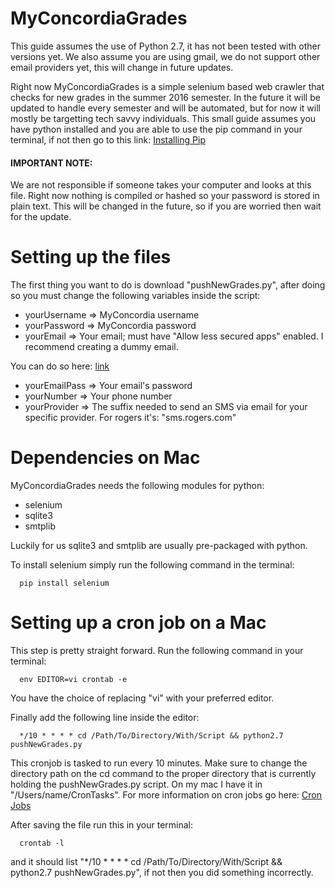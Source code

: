 MyConcordiaGrades
=================

This guide assumes the use of Python 2.7, it has not been tested with other versions yet. We also assume you are using gmail, we do not support other email providers yet, this will change in future updates.

Right now MyConcordiaGrades is a simple selenium based web crawler that checks for new grades in the summer 2016 semester.
In the future it will be updated to handle every semester and will be automated, but for now it will mostly be targetting 
tech savvy individuals. This small guide assumes you have python installed and you are able to use the pip command in your terminal, if not then go to this link: [Installing Pip](https://pip.pypa.io/en/stable/installing/)

#### IMPORTANT NOTE: 

We are not responsible if someone takes your computer and looks at this file. Right now nothing is compiled or hashed 
so your password is stored in plain text. This will be changed in the future, so if you are worried then wait for the 
update.

Setting up the files
====================

The first thing you want to do is download "pushNewGrades.py", after doing so you must change the following variables inside 
the script:

* yourUsername => MyConcordia username
* yourPassword => MyConcordia password
* yourEmail    => Your email; must have "Allow less secured apps" enabled. I recommend creating a dummy email.

You can do so here: [link](https://www.google.com/settings/security/lesssecureapps)

* yourEmailPass => Your email's password
* yourNumber    => Your phone number
* yourProvider  => The suffix needed to send an SMS via email for your specific provider. For rogers it's: "sms.rogers.com"

Dependencies on Mac
===================

MyConcordiaGrades needs the following modules for python:

* selenium
* sqlite3
* smtplib

Luckily for us sqlite3 and smtplib are usually pre-packaged with python.

To install selenium simply run the following command in the terminal:

```
  pip install selenium
```

Setting up a cron job on a Mac
==============================

This step is pretty straight forward. Run the following command in your terminal:

```
  env EDITOR=vi crontab -e
```

You have the choice of replacing "vi" with your preferred editor.

Finally add the following line inside the editor:

```
  */10 * * * * cd /Path/To/Directory/With/Script && python2.7 pushNewGrades.py
```

This cronjob is tasked to run every 10 minutes. Make sure to change the directory path on the cd command to the proper 
directory  that is currently holding the pushNewGrades.py script. On my mac I have it in "/Users/name/CronTasks". For 
more information on cron jobs go here: [Cron Jobs](http://www.adminschoice.com/crontab-quick-reference)

After saving the file run this in your terminal:

```
  crontab -l
```

and it should list "*/10 * * * * cd /Path/To/Directory/With/Script && python2.7 pushNewGrades.py", if not then you 
did something incorrectly.

